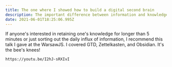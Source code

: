 ```yaml
---
title: The one where I showed how to build a digital second brain
description: The important difference between information and knowledge.
date: 2021-06-01T18:25:06.995Z
---
```

If anyone's interested in retaining one's knowledge for longer than 5 minutes or just sorting out the daily influx of information, I recommend this talk I gave at the WarsawJS. I covered GTD, Zettelkasten, and Obsidian. It's the bee's knees!

`https://youtu.be/I2hJ-sRXIvI`